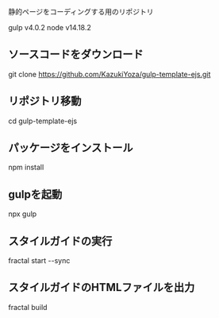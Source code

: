 静的ページをコーディングする用のリポジトリ

gulp v4.0.2
node v14.18.2

## ソースコードをダウンロード
git clone https://github.com/KazukiYoza/gulp-template-ejs.git

## リポジトリ移動
cd gulp-template-ejs

## パッケージをインストール
npm install

## gulpを起動
npx gulp

## スタイルガイドの実行
fractal start --sync

## スタイルガイドのHTMLファイルを出力
fractal build